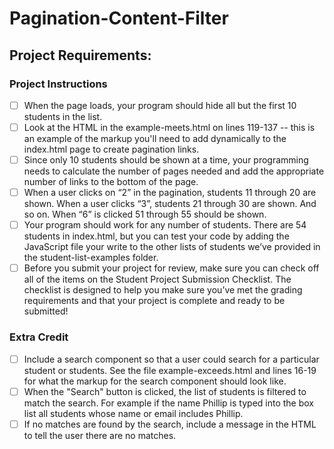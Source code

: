 # Pagination-Content-Filter

## Project Requirements:

### Project Instructions

-   [ ] When the page loads, your program should hide all but the first 10 students in the list.
-   [ ] Look at the HTML in the example-meets.html on lines 119-137 -- this is an example of the markup you'll need to add dynamically to the index.html page to create pagination links.
-   [ ] Since only 10 students should be shown at a time, your programming needs to calculate the number of pages needed and add the appropriate number of links to the bottom of the page.
-   [ ] When a user clicks on “2” in the pagination, students 11 through 20 are shown. When a user clicks “3”, students 21 through 30 are shown. And so on. When “6” is clicked 51 through 55 should be shown.
-   [ ] Your program should work for any number of students. There are 54 students in index.html, but you can test your code by adding the JavaScript file your write to the other lists of students we’ve provided in the student-list-examples folder.
-   [ ] Before you submit your project for review, make sure you can check off all of the items on the Student Project Submission Checklist. The checklist is designed to help you make sure you’ve met the grading requirements and that your project is complete and ready to be submitted!

### Extra Credit

-   [ ] Include a search component so that a user could search for a particular student or students. See the file example-exceeds.html and lines 16-19 for what the markup for the search component should look like.
-   [ ] When the "Search" button is clicked, the list of students is filtered to match the search. For example if the name Phillip is typed into the box list all students whose name or email includes Phillip.
-   [ ] If no matches are found by the search, include a message in the HTML to tell the user there are no matches.
